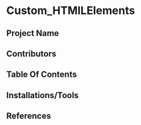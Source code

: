 # Custom_HTMILElements

## Project Name 




## Contributors 




## Table Of Contents 





## Installations/Tools 




## References 








